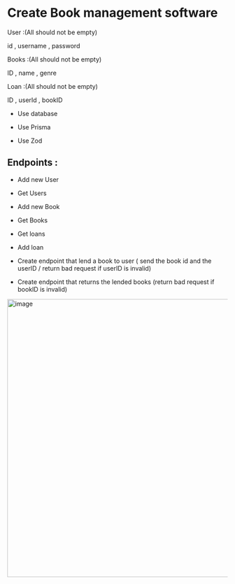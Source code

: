 
# Create Book management software 

User  :(All should not be empty)

 id , username , password

Books  :(All should not be empty)

 ID , name , genre

Loan  :(All should not be empty)

 ID , userId , bookID
 
 

- Use database 

- Use Prisma

- Use Zod






## Endpoints :
- Add new User
- Get Users
- Add new Book
- Get Books 
- Get loans
- Add loan


- Create endpoint that lend a book to user ( send the book id and the userID / return bad request if userID is invalid)
- Create endpoint that returns the lended books (return bad request if bookID is invalid)


<img width="636" alt="image" src="https://user-images.githubusercontent.com/58336325/171650118-72e0e578-84ab-4146-9c46-3c838695fd71.png">



